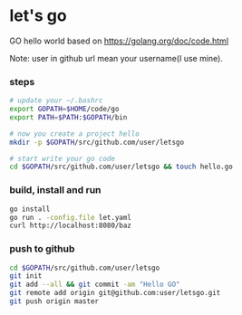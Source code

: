 # let's go
 GO hello world based on https://golang.org/doc/code.html


Note: user in github url mean your username(I use mine).

### steps
```bash
# update your ~/.bashrc
export GOPATH=$HOME/code/go
export PATH=$PATH:$GOPATH/bin

# now you create a project hello
mkdir -p $GOPATH/src/github.com/user/letsgo

# start write your go code
cd $GOPATH/src/github.com/user/letsgo && touch hello.go
```

### build, install and run

```bash
go install
go run . -config.file let.yaml
curl http://localhost:8080/baz
```

### push to github
```bash
cd $GOPATH/src/github.com/user/letsgo
git init
git add --all && git commit -am "Hello GO"
git remote add origin git@github.com:user/letsgo.git
git push origin master
```
